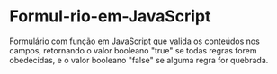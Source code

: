 # Formul-rio-em-JavaScript
Formulário com função em JavaScript que valida os conteúdos nos campos, retornando o valor booleano "true" se todas regras forem obedecidas, e o valor booleano "false" se alguma regra for quebrada.
